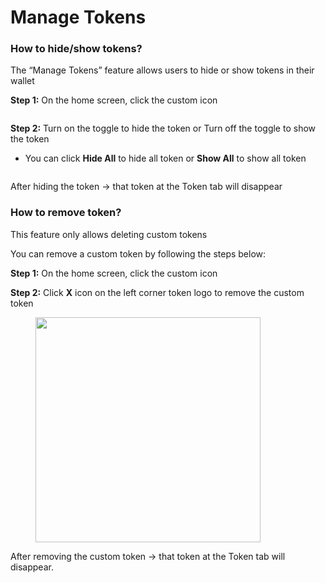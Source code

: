 # Manage Tokens

### How to hide/show tokens? <a href="#how-to-hide-show-tokens" id="how-to-hide-show-tokens"></a>

The “Manage Tokens” feature allows users to hide or show tokens in their wallet

**Step 1:** On the home screen, click the custom icon

<figure><img src="../../../../.gitbook/assets/image (15).png" alt=""><figcaption></figcaption></figure>

**Step 2:** Turn on the toggle to hide the token or Turn off the toggle to show the token

* You can click **Hide All** to hide all token or **Show All** to show all token

<figure><img src="../../../../.gitbook/assets/image (16).png" alt=""><figcaption></figcaption></figure>

After hiding the token → that token at the Token tab will disappear

### How to remove token? <a href="#how-to-remove-token" id="how-to-remove-token"></a>

This feature only allows deleting custom tokens

You can remove a custom token by following the steps below:

**Step 1:** On the home screen, click the custom icon

**Step 2:** Click **X** icon on the left corner token logo to remove the custom token

<figure><img src="../../../../.gitbook/assets/image (17).png" alt="" width="360"><figcaption></figcaption></figure>

After removing the custom token → that token at the Token tab will disappear.
